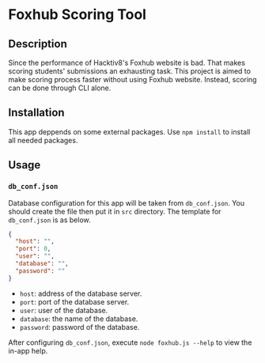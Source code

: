 # Foxhub Scoring Tool

## Description

Since the performance of Hacktiv8's Foxhub website is bad. That makes scoring students' submissions an exhausting task. This project is aimed to make scoring process faster without using Foxhub website. Instead, scoring can be done through CLI alone.

## Installation

This app deppends on some external packages. Use `npm install` to install all needed packages.

## Usage

### `db_conf.json`

Database configuration for this app will be taken from `db_conf.json`. You should create the file then put it in `src` directory. The template for `db_conf.json` is as below.

```json
{
  "host": "",
  "port": 0,
  "user": "",
  "database": "",
  "password": ""
}
```

- `host`: address of the database server.
- `port`: port of the database server.
- `user`: user of the database.
- `database`: the name of the database.
- `password`: password of the database.

After configuring `db_conf.json`, execute `node foxhub.js --help` to view the in-app help.

